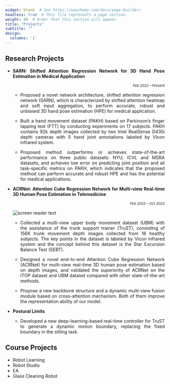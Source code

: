 ```yaml
---
widget: blank  # See https://wowchemy.com/docs/page-builder/
headless: true  # This file represents a page section.
weight: 40  # Order that this section will appear.
title: "Projects"
subtitle: ""
design:
  columns: '1'
---
```


## Research Projects

- <p style='text-align: justify;'><b>SARN: Shifted Attention Regression Network for 3D Hand Pose Estimation in Medical Application</b></p> <p style='text-align: right;font-color:grey; font-size:11px'><i>Feb 2022 – Present</i></p>
  
  - <p style='text-align: justify; font-size: 14px;' >Proposed a novel network architecture, shifted attention regression network (SARN), which is characterized by shifted attention heatmap and soft input aggregation, to perform accurate, robust and unbiased 3D hand pose estimation (HPE) for medical application. </p>
  - <p style='text-align: justify;font-size: 14px;'>Built a hand movement dataset (PAKH) based on Parkinson’s finger tapping test (FTT) by conducting experiments on 17 subjects. PAKH contains 92k depth images collected by two Intel RealSense D435i depth cameras with 5 hand joint annotations labeled by Vicon infrared system.</p>
  - <p style='text-align: justify;font-size: 14px;'>Proposed method outperforms or achieves state-of-the-art performance on three public datasets: NYU, ICVL and MSRA datasets, and achieves low error on predicting joint position and all task-specific metrics on PAKH, which indicates that the proposed method can perform accurate and robust HPE and has the potential for medical applications.</p>
  
- <p style='text-align: justify;'><b>ACRNet: Attention Cube Regression Network for Multi-view Real-time 3D Human Pose Estimation in Telemedicine</b></p> <p style='text-align: right;font-color:grey; font-size:11px'><i>Feb 2022 – Oct 2022</i></p>
  
  ![screen reader text](pipeline.png)
  
  - <p style='text-align: justify;font-size: 14px;'>Collected a multi-view upper body movement dataset (UBM)  with the assistance of the trunk support trainer (TruST), consisting of 156K trunk movement depth images collected from 16 healthy subjects. The key points in the dataset is labeled by Vicon infrared system and the concept behind this dataset is the Star Excursion Balance Test (SEBT).</p>
  - <p style='text-align: justify;font-size: 14px;'>Designed a novel end-to-end Attention Cube Regression Network (ACRNet) for multi-view real-time 3D human pose estimation based on depth images, and validated the superiority of ACRNet on the ITOP dataset and UBM dataset compared with other state-of-the-art methods.</p>
  - <p style='text-align: justify;font-size: 14px;'>Propose a new backbone structure and a dynamic multi-view fusion module based on cross-attention mechanism. Both of them improve the representation ability of our model.</p>
  
- <b>Postural Limits</b>
  
  - <p style='text-align: justify;font-size: 14px;'>Developed a new deep-learning-based real-time controller for TruST to generate a dynamic motion boundary, replacing the fixed boundary in the sitting task.</p>




## Course Projects

- Robot Learning
- Robot Studio
- EA
- Glass Cleaning Robot
